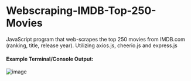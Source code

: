 # Webscraping-IMDB-Top-250-Movies
JavaScript program that web-scrapes the top 250 movies from IMDB.com (ranking, title, release year). Utilizing axios.js, cheerio.js and express.js

#### Example Terminal/Console Output:
![image](https://user-images.githubusercontent.com/87671757/200210302-e284e22f-8e4d-4059-adaa-3d999403327f.png)
